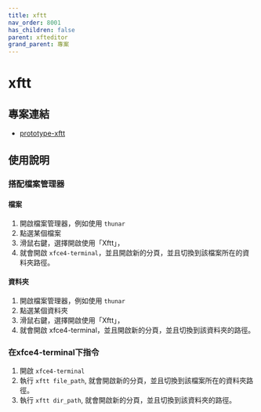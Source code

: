 ```yaml
---
title: xftt
nav_order: 8001
has_children: false
parent: xfteditor
grand_parent: 專案
---
```


# xftt


## 專案連結

* [prototype-xftt](https://github.com/samwhelp/tool-xfteditor/tree/gh-pages/_demo/project/xfteditor/prototype/xftt)


## 使用說明

### 搭配檔案管理器

#### 檔案

1. 開啟檔案管理器，例如使用 `thunar`
2. 點選某個檔案
3. 滑鼠右鍵，選擇開啟使用「Xftt」，
4. 就會開啟 `xfce4-terminal`，並且開啟新的分頁，並且切換到該檔案所在的資料夾路徑。

#### 資料夾

1. 開啟檔案管理器，例如使用 `thunar`
2. 點選某個資料夾
3. 滑鼠右鍵，選擇開啟使用「Xftt」，
4. 就會開啟 xfce4-terminal，並且開啟新的分頁，並且切換到該資料夾的路徑。

### 在xfce4-terminal下指令

1. 開啟 `xfce4-terminal`
2. 執行 `xftt file_path`, 就會開啟新的分頁，並且切換到該檔案所在的資料夾路徑。
2. 執行 `xftt dir_path`, 就會開啟新的分頁，並且切換到該資料夾的路徑。
